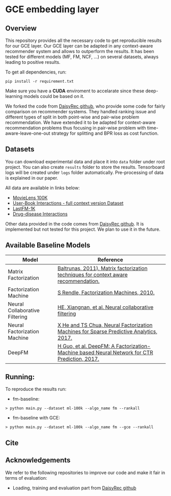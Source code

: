 # GCE embedding layer

## Overview

This repository provides all the necessary code to get reproducible results for our GCE layer. Our GCE layer can be adapted in any context-aware recommender system and allows to outperform the results. It has been tested for different models (MF, FM, NCF, ...) on several datasets, always leading to positive results.

To get all dependencies, run:

    pip install -r requirement.txt

Make sure you have a **CUDA** enviroment to accelarate since these deep-learning models could be based on it. 

We forked the code from [DaisyRec github](https://github.com/AmazingDD/daisyRec), who provide some code for fairly comparison on recommender systems. They handled ranking issue and different types of split in both point-wise and pair-wise problem recommendation. We have extended it to be adapted for context-aware recommendation problems thus focusing in pair-wise problem with time-aware-leave-one-out strategy for splitting and BPR loss as cost function.


## Datasets

You can download experimental data and place it into `data` folder under root project. You can also create `results` folder to store the results. Tensorboard logs will be created under `logs` folder automatically. Pre-processing of data is explained in our paper.

All data are available in links below: 

  - [MovieLens 100K](https://grouplens.org/datasets/movielens/100k/)
  - [User-Book Interactions - full context version Dataset](https://sites.google.com/eng.ucsd.edu/ucsdbookgraph/shelves)
  - [LastFM-1K](http://ocelma.net/MusicRecommendationDataset/lastfm-1K.html)
  - [Drug-disease Interactions](https://github.com/luoyunan/DTINet/tree/master/data)
  
  
Other data provided in the code comes from [DaisyRec github](https://github.com/AmazingDD/daisyRec). It is implemented but not tested for this project. We plan to use it in the future.

## Available Baseline Models

| Model | Reference |
|-------|-----------|
| Matrix Factorization | [Baltrunas, 2011). Matrix factorization techniques for context aware recommendation.](https://www.researchgate.net/profile/Bernd-Ludwig/publication/221140971_Matrix_factorization_techniques_for_context_aware_recommendation/links/0deec52b992aa0ec52000000/Matrix-factorization-techniques-for-context-aware-recommendation.pdf) |
| Factorization Machine | [S Rendle, Factorization Machines, 2010.](https://www.csie.ntu.edu.tw/~b97053/paper/Rendle2010FM.pdf) |
| Neural Collaborative Filtering | [HE, Xiangnan, et al. Neural collaborative filtering](https://arxiv.org/abs/1905.08108)
| Neural Factorization Machine | [X He and TS Chua, Neural Factorization Machines for Sparse Predictive Analytics, 2017.](https://arxiv.org/abs/1708.05027) |
| DeepFM | [H Guo, et al. DeepFM: A Factorization-Machine based Neural Network for CTR Prediction, 2017.](https://arxiv.org/abs/1703.04247) |


## Running:

To reproduce the results run:

   * fm-baseline:

	> python main.py --dataset ml-100k --algo_name fm --rankall


   * fm-baseline with GCE: 

	> python main.py --dataset ml-100k --algo_name fm --gce --rankall



## Cite

## Acknowledgements

We refer to the following repositories to improve our code and make it fair in terms of evaluation:

 - Loading, training and evaluation part from [DaisyRec github](https://github.com/AmazingDD/daisyRec)
